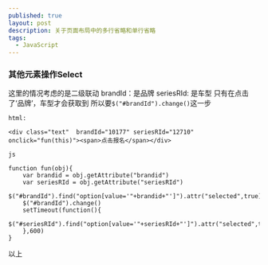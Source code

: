 ```yaml
---
published: true
layout: post
description: 关于页面布局中的多行省略和单行省略
tags:
  - JavaScript
---
```

### 其他元素操作Select

这里的情况考虑的是二级联动
brandId：是品牌
seriesRId: 是车型
只有在点击了‘品牌’，车型才会获取到 所以要<code>$("#brandId").change()</code>这一步

```
html:

<div class="text"  brandId="10177" seriesRId="12710" onclick="fun(this)"><span>点击报名</span></div>

js

function fun(obj){
	var brandid = obj.getAttribute("brandid")
	var seriesRId = obj.getAttribute("seriesRId")
	$("#brandId").find("option[value='"+brandid+"']").attr("selected",true);
	$("#brandId").change()
	setTimeout(function(){
		$("#seriesRId").find("option[value='"+seriesRId+"']").attr("selected",true);
	},600)
}
```

以上
